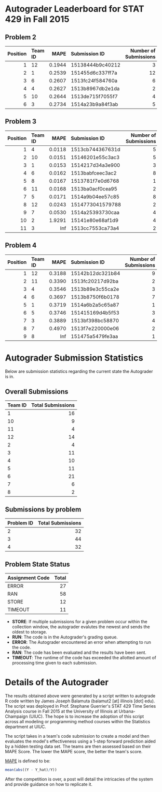 Autograder Leaderboard for STAT 429 in Fall 2015
================================================

Problem 2
---------

|  Position| Team ID |    MAPE| Submission ID    |  Number of Submissions|
|---------:|:--------|-------:|:-----------------|----------------------:|
|         1| 12      |  0.1944| 15138444b9c40212 |                      3|
|         2| 1       |  0.2539| 151455d6c337ff7a |                     12|
|         3| 6       |  0.2607| 1513fc24f584760a |                      6|
|         4| 4       |  0.2627| 1513b8967db2e1da |                      2|
|         5| 10      |  0.2644| 1513de715f7055f7 |                      4|
|         6| 3       |  0.2734| 1514a23b9a84f3ab |                      5|

Problem 3
---------

|  Position| Team ID |    MAPE| Submission ID    |  Number of Submissions|
|---------:|:--------|-------:|:-----------------|----------------------:|
|         1| 4       |  0.0118| 1513cb744367631d |                      5|
|         2| 10      |  0.0151| 15146201e55c3ac3 |                      5|
|         3| 1       |  0.0153| 1514217d34a3e900 |                      3|
|         4| 6       |  0.0162| 1513babfceec3ac2 |                      8|
|         5| 8       |  0.0167| 1513781f7e0d6768 |                      1|
|         6| 11      |  0.0168| 1513ba0acf0cea95 |                      2|
|         7| 5       |  0.0171| 1514a9b04ee57c85 |                      8|
|         8| 12      |  0.0243| 1514773041579788 |                      2|
|         9| 7       |  0.0530| 1514a25393730caa |                      4|
|        10| 2       |  1.9291| 15141e80e68af1d9 |                      4|
|        11| 3       |     Inf| 1513cc7553ca73a4 |                      2|

Problem 4
---------

|  Position| Team ID |    MAPE| Submission ID    |  Number of Submissions|
|---------:|:--------|-------:|:-----------------|----------------------:|
|         1| 12      |  0.3188| 15142b12dc321b84 |                      9|
|         2| 11      |  0.3390| 1513fc20217d92ba |                      2|
|         3| 4       |  0.3546| 1513b89e3c55ca2e |                      3|
|         4| 6       |  0.3697| 1513b8750f6b0178 |                      7|
|         5| 1       |  0.3719| 1514a6b2a5c65a87 |                      1|
|         6| 5       |  0.3746| 151415169d4b5f53 |                      3|
|         7| 3       |  0.3889| 1513bf398bc58870 |                      4|
|         8| 7       |  0.4970| 1513f7e220000e06 |                      2|
|         9| 8       |     Inf| 151475a5479fe3aa |                      1|

Autograder Submission Statistics
================================

Below are submission statistics regarding the current state the Autograder is in.

Overall Submissions
-------------------

| Team ID |  Total Submissions|
|:--------|------------------:|
| 1       |                 16|
| 10      |                  9|
| 11      |                  4|
| 12      |                 14|
| 2       |                  4|
| 3       |                 11|
| 4       |                 10|
| 5       |                 11|
| 6       |                 21|
| 7       |                  6|
| 8       |                  2|

Submissions by problem
----------------------

| Problem ID |  Total Submissions|
|:-----------|------------------:|
| 2          |                 32|
| 3          |                 44|
| 4          |                 32|

Problem State Status
--------------------

| Assignment Code |  Total|
|:----------------|------:|
| ERROR           |     27|
| RAN             |     58|
| STORE           |     12|
| TIMEOUT         |     11|

-   **STORE**: If multiple submissions for a given problem occur within the collection window, the autograder evalutes the newest and sends the oldest to storage.
-   **RUN**: The code is in the Autograder's grading queue.
-   **ERROR**: The Autograder encountered an error when attempting to run the code.
-   **RAN**: The code has been evaluated and the results have been sent.
-   **TIMEOUT**: The runtime of the code has exceeded the allotted amount of processing time given to each submission.

Details of the Autograder
=========================

The results obtained above were generated by a script written to autograde R code written by James Joseph Balamuta (balamut2 [at] illinois [dot] edu). The script was deployed in Prof. Stephane Guerrier's STAT 429 Time Series Analysis course in Fall 2015 at the University of Illinois at Urbana-Champaign (UIUC). The hope is to increase the adoption of this script across all modeling or programming method courses within the Statistics department at UIUC.

The script takes in a team's code submission to create a model and then evaluates the model's effectiveness using a 1-step forward prediction aided by a hidden testing data set. The teams are then assessed based on their MAPE Score. The lower the MAPE score, the better the team's score.

[MAPE](https://en.wikipedia.org/wiki/Mean_absolute_percentage_error) is defined to be:

``` r
mean(abs((Y - Y_hat)/Y))
```

After the competition is over, a post will detail the intricacies of the system and provide guidance on how to replicate it.
